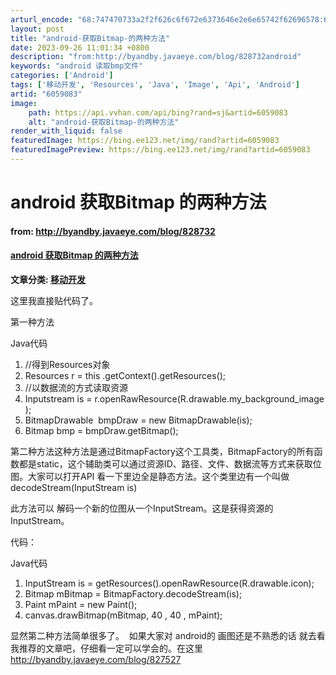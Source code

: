 ```yaml
---
arturl_encode: "68:747470733a2f2f626c6f672e6373646e2e6e65742f62696578:662f61727469636c652f64657461696c732f36303539303833"
layout: post
title: "android-获取Bitmap-的两种方法"
date: 2023-09-26 11:01:34 +0800
description: "from:http://byandby.javaeye.com/blog/828732android"
keywords: "android 读取bmp文件"
categories: ['Android']
tags: ['移动开发', 'Resources', 'Java', 'Image', 'Api', 'Android']
artid: "6059083"
image:
    path: https://api.vvhan.com/api/bing?rand=sj&artid=6059083
    alt: "android-获取Bitmap-的两种方法"
render_with_liquid: false
featuredImage: https://bing.ee123.net/img/rand?artid=6059083
featuredImagePreview: https://bing.ee123.net/img/rand?artid=6059083
---
```


# android 获取Bitmap 的两种方法

#### from: <http://byandby.javaeye.com/blog/828732>

#### [android 获取Bitmap 的两种方法](http://byandby.javaeye.com/blog/828732)

**文章分类:
[移动开发](http://www.javaeye.com/blogs/category/mobile)**

这里我直接贴代码了。
  
第一种方法
  

Java代码

1. //得到Resources对象
2. Resources r =
   this
   .getContext().getResources();
3. //以数据流的方式读取资源
4. Inputstream is = r.openRawResource(R.drawable.my\_background\_image);
5. BitmapDrawable  bmpDraw =
   new
   BitmapDrawable(is);
6. Bitmap bmp = bmpDraw.getBitmap();

  
  
第二种方法这种方法是通过BitmapFactory这个工具类，BitmapFactory的所有函数都是static，这个辅助类可以通过资源ID、路径、文件、数据流等方式来获取位图。大家可以打开API 看一下里边全是静态方法。这个类里边有一个叫做 decodeStream(InputStream is)
  
此方法可以 解码一个新的位图从一个InputStream。这是获得资源的InputStream。
  
代码：
  

Java代码

1. InputStream is = getResources().openRawResource(R.drawable.icon);
2. Bitmap mBitmap = BitmapFactory.decodeStream(is);
3. Paint mPaint =
   new
   Paint();
4. canvas.drawBitmap(mBitmap,
   40
   ,
   40
   , mPaint);

  
  
显然第二种方法简单很多了。  如果大家对 android的 画图还是不熟悉的话 就去看我推荐的文章吧，仔细看一定可以学会的。在这里
<http://byandby.javaeye.com/blog/827527>